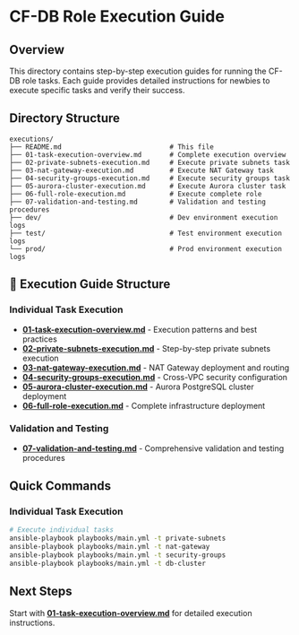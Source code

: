 # CF-DB Role Execution Guide

## Overview
This directory contains step-by-step execution guides for running the CF-DB role tasks. Each guide provides detailed instructions for newbies to execute specific tasks and verify their success.

## Directory Structure
```
executions/
├── README.md                           # This file
├── 01-task-execution-overview.md       # Complete execution overview
├── 02-private-subnets-execution.md     # Execute private subnets task
├── 03-nat-gateway-execution.md         # Execute NAT Gateway task
├── 04-security-groups-execution.md     # Execute security groups task
├── 05-aurora-cluster-execution.md      # Execute Aurora cluster task
├── 06-full-role-execution.md           # Execute complete role
├── 07-validation-and-testing.md        # Validation and testing procedures
├── dev/                                # Dev environment execution logs
├── test/                               # Test environment execution logs
└── prod/                               # Prod environment execution logs
```

## 📁 Execution Guide Structure

### Individual Task Execution
- **[01-task-execution-overview.md](01-task-execution-overview.md)** - Execution patterns and best practices
- **[02-private-subnets-execution.md](02-private-subnets-execution.md)** - Step-by-step private subnets execution
- **[03-nat-gateway-execution.md](03-nat-gateway-execution.md)** - NAT Gateway deployment and routing
- **[04-security-groups-execution.md](04-security-groups-execution.md)** - Cross-VPC security configuration  
- **[05-aurora-cluster-execution.md](05-aurora-cluster-execution.md)** - Aurora PostgreSQL cluster deployment
- **[06-full-role-execution.md](06-full-role-execution.md)** - Complete infrastructure deployment

### Validation and Testing
- **[07-validation-and-testing.md](07-validation-and-testing.md)** - Comprehensive validation and testing procedures

## Quick Commands

### Individual Task Execution
```bash
# Execute individual tasks
ansible-playbook playbooks/main.yml -t private-subnets
ansible-playbook playbooks/main.yml -t nat-gateway
ansible-playbook playbooks/main.yml -t security-groups
ansible-playbook playbooks/main.yml -t db-cluster
```

## Next Steps

Start with **[01-task-execution-overview.md](01-task-execution-overview.md)** for detailed execution instructions.